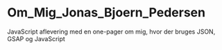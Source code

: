 # Om_Mig_Jonas_Bjoern_Pedersen
JavaScript aflevering med en one-pager om mig, hvor der bruges JSON, GSAP og JavaScript
